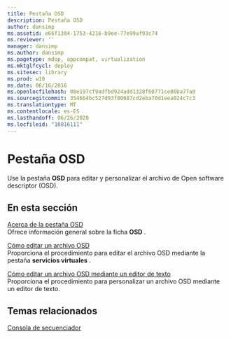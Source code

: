 ```yaml
---
title: Pestaña OSD
description: Pestaña OSD
author: dansimp
ms.assetid: e66f1384-1753-4216-b9ee-77e99af93c74
ms.reviewer: ''
manager: dansimp
ms.author: dansimp
ms.pagetype: mdop, appcompat, virtualization
ms.mktglfcycl: deploy
ms.sitesec: library
ms.prod: w10
ms.date: 06/16/2016
ms.openlocfilehash: 08e197cf9adfbd924add1328f60771ce86ba77a0
ms.sourcegitcommit: 354664bc527d93f80687cd2eba70d1eea024c7c3
ms.translationtype: MT
ms.contentlocale: es-ES
ms.lasthandoff: 06/26/2020
ms.locfileid: "10816111"
---
```

# Pestaña OSD


Use la pestaña **OSD** para editar y personalizar el archivo de Open software descriptor (OSD).

## En esta sección


<a href="" id="about-the-osd-tab"></a>[Acerca de la pestaña OSD](about-the-osd-tab.md)  
Ofrece información general sobre la ficha **OSD** .

<a href="" id="how-to-edit-an-osd-file"></a>[Cómo editar un archivo OSD](how-to-edit-an-osd-file.md)  
Proporciona el procedimiento para editar el archivo OSD mediante la pestaña **servicios virtuales** .

<a href="" id="how-to-edit-an-osd-file-using-a-text-editor"></a>[Cómo editar un archivo OSD mediante un editor de texto](how-to-edit-an-osd-file-using-a-text-editor.md)  
Proporciona el procedimiento para personalizar un archivo OSD mediante un editor de texto.

## Temas relacionados


[Consola de secuenciador](sequencer-console.md)

 

 





